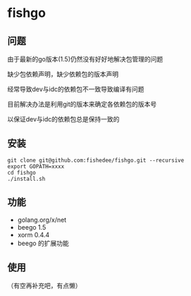 # fishgo

## 问题

由于最新的go版本(1.5)仍然没有好好地解决包管理的问题

缺少包依赖声明，缺少依赖包的版本声明

经常导致dev与idc的依赖包不一致导致编译有问题

目前解决办法是利用git的版本来确定各依赖包的版本号

以保证dev与idc的依赖包总是保持一致的

## 安装

```
git clone git@github.com:fishedee/fishgo.git --recursive
export GOPATH=xxxx
cd fishgo
./install.sh
```

## 功能

* golang.org/x/net
* beego 1.5
* xorm 0.4.4
* beego 的扩展功能

## 使用

（有空再补充吧，有点懒）
